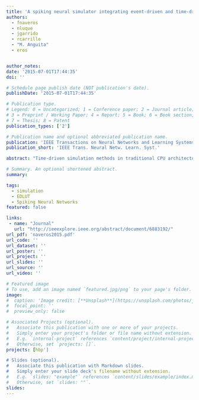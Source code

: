 ```yaml
---
title: 'A spiking neural simulator integrating event-driven and time-driven computation schemes using parallel CPU-GPU co-processing: a case study'
authors:
  - fnaveros
  - nluque
  - jgarrido
  - rcarrillo
  - "M. Anguita"
  - eros


author_notes:
date: '2015-07-01T17:44:35'
doi: ''

# Schedule page publish date (NOT publication's date).
publishDate: '2015-07-01T17:44:35'

# Publication type.
# Legend: 0 = Uncategorized; 1 = Conference paper; 2 = Journal article;
# 3 = Preprint / Working Paper; 4 = Report; 5 = Book; 6 = Book section;
# 7 = Thesis; 8 = Patent
publication_types: ['2']

# Publication name and optional abbreviated publication name.
publication: 'IEEE Transactions on Neural Networks and Learning Systems'
publication_short: 'IEEE Trans. Neural Netw. Learn. Syst.'

abstract: "Time-driven simulation methods in traditional CPU architectures perform well and precisely when simulating small-scale spiking neural networks. Nevertheless, they still have drawbacks when simulating large-scale systems. Conversely, event-driven simulation methods in CPUs and time-driven simulation methods in graphic processing units (GPUs) can outperform CPU time-driven methods under certain conditions. With this performance improvement in mind, we have developed an event-and-time-driven spiking neural network simulator suitable for a hybrid CPU-GPU platform. Our neural simulator is able to efficiently simulate bio-inspired spiking neural networks consisting of different neural models, which can be distributed heterogeneously in both small layers and large layers or subsystems. For the sake of efficiency, the low-activity parts of the neural network can be simulated in CPU using event-driven methods while the high-activity subsystems can be simulated in either CPU (a few neurons) or GPU (thousands or millions of neurons) using time-driven methods. In this brief, we have undertaken a comparative study of these different simulation methods. For benchmarking the different simulation methods and platforms, we have used a cerebellar-inspired neural-network model consisting of a very dense granular layer and a Purkinje layer with a smaller number of cells (according to biological ratios). Thus, this cerebellar-like network includes a dense diverging neural layer (increasing the dimensionality of its internal representation and sparse coding) and a converging neural layer (integration) similar to many other biologically inspired and also artificial neural networks."

# Summary. An optional shortened abstract.
summary:

tags:
  - simulation
  - EDLUT
  - Spiking Neural Networks
featured: false

links:
 - name: "Journal"
   url: "http://ieeexplore.ieee.org/abstract/document/6883192/"
url_pdf: 'naveros2015.pdf'
url_code: ''
url_dataset: ''
url_poster: ''
url_project: ''
url_slides: ''
url_source: ''
url_video: ''

# Featured image
# To use, add an image named `featured.jpg/png` to your page's folder.
image:
#  caption: 'Image credit: [**Unsplash**](https://unsplash.com/photos/jdD8gXaTZsc)'
#  focal_point: ''
#  preview_only: false

# Associated Projects (optional).
#   Associate this publication with one or more of your projects.
#   Simply enter your project's folder or file name without extension.
#   E.g. `internal-project` references `content/project/internal-project/index.md`.
#   Otherwise, set `projects: []`.
projects: [hbp']

# Slides (optional).
#   Associate this publication with Markdown slides.
#   Simply enter your slide deck's filename without extension.
#   E.g. `slides: "example"` references `content/slides/example/index.md`.
#   Otherwise, set `slides: ""`.
slides:
---
```

